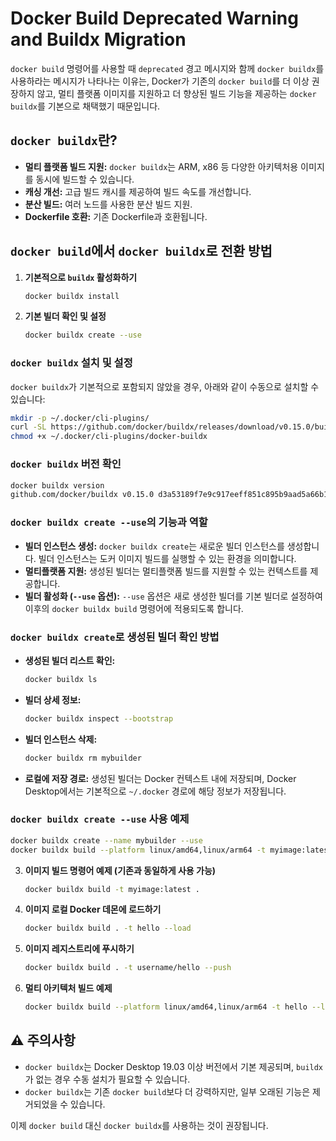# Docker Build Deprecated Warning and Buildx Migration

`docker build` 명령어를 사용할 때 `deprecated` 경고 메시지와 함께 `docker buildx`를 사용하라는 메시지가 나타나는 이유는, Docker가 기존의 `docker build`를 더 이상 권장하지 않고, 멀티 플랫폼 이미지를 지원하고 더 향상된 빌드 기능을 제공하는 `docker buildx`를 기본으로 채택했기 때문입니다.

## `docker buildx`란?
- **멀티 플랫폼 빌드 지원:** `docker buildx`는 ARM, x86 등 다양한 아키텍처용 이미지를 동시에 빌드할 수 있습니다.
- **캐싱 개선:** 고급 빌드 캐시를 제공하여 빌드 속도를 개선합니다.
- **분산 빌드:** 여러 노드를 사용한 분산 빌드 지원.
- **Dockerfile 호환:** 기존 Dockerfile과 호환됩니다.

## `docker build`에서 `docker buildx`로 전환 방법

1. **기본적으로 `buildx` 활성화하기**
   ```bash
   docker buildx install
   ```

2. **기본 빌더 확인 및 설정**
   ```bash
   docker buildx create --use
   ```

### `docker buildx` 설치 및 설정

`docker buildx`가 기본적으로 포함되지 않았을 경우, 아래와 같이 수동으로 설치할 수 있습니다:

```bash
mkdir -p ~/.docker/cli-plugins/
curl -SL https://github.com/docker/buildx/releases/download/v0.15.0/buildx-v0.15.0.linux-amd64 -o ~/.docker/cli-plugins/docker-buildx
chmod +x ~/.docker/cli-plugins/docker-buildx
```

### `docker buildx` 버전 확인
```bash
docker buildx version
github.com/docker/buildx v0.15.0 d3a53189f7e9c917eeff851c895b9aad5a66b108
```

### `docker buildx create --use`의 기능과 역할
- **빌더 인스턴스 생성:** `docker buildx create`는 새로운 빌더 인스턴스를 생성합니다. 빌더 인스턴스는 도커 이미지 빌드를 실행할 수 있는 환경을 의미합니다.
- **멀티플랫폼 지원:** 생성된 빌더는 멀티플랫폼 빌드를 지원할 수 있는 컨텍스트를 제공합니다.
- **빌더 활성화 (`--use` 옵션):** `--use` 옵션은 새로 생성한 빌더를 기본 빌더로 설정하여 이후의 `docker buildx build` 명령어에 적용되도록 합니다.

### `docker buildx create`로 생성된 빌더 확인 방법
- **생성된 빌더 리스트 확인:**
  ```bash
  docker buildx ls
  ```
- **빌더 상세 정보:**
  ```bash
  docker buildx inspect --bootstrap
  ```
- **빌더 인스턴스 삭제:**
  ```bash
  docker buildx rm mybuilder
  ```
- **로컬에 저장 경로:**
  생성된 빌더는 Docker 컨텍스트 내에 저장되며, Docker Desktop에서는 기본적으로 `~/.docker` 경로에 해당 정보가 저장됩니다.

### `docker buildx create --use` 사용 예제
```bash
docker buildx create --name mybuilder --use
docker buildx build --platform linux/amd64,linux/arm64 -t myimage:latest .
```

3. **이미지 빌드 명령어 예제 (기존과 동일하게 사용 가능)**
   ```bash
   docker buildx build -t myimage:latest .
   ```

4. **이미지 로컬 Docker 데몬에 로드하기**
   ```bash
   docker buildx build . -t hello --load
   ```

5. **이미지 레지스트리에 푸시하기**
   ```bash
   docker buildx build . -t username/hello --push
   ```

6. **멀티 아키텍처 빌드 예제**
   ```bash
   docker buildx build --platform linux/amd64,linux/arm64 -t hello --load .
   ```

## ⚠️ 주의사항
- `docker buildx`는 Docker Desktop 19.03 이상 버전에서 기본 제공되며, `buildx`가 없는 경우 수동 설치가 필요할 수 있습니다.
- `docker buildx`는 기존 `docker build`보다 더 강력하지만, 일부 오래된 기능은 제거되었을 수 있습니다.

이제 `docker build` 대신 `docker buildx`를 사용하는 것이 권장됩니다.
